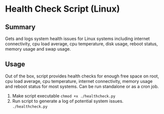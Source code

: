 # Health Check Script (Linux)

## Summary

Gets and logs system health issues for Linux systems including internet connectivity, cpu load average, cpu temperature, disk usage, reboot status, memory usage and swap usage.

## Usage

Out of the box, script provides health checks for enough free space on root, cpu load average, cpu temperature, internet connectivity, memory usage and reboot status for most systems. Can be run standalone or as a cron job.

1. Make script executable
   `chmod +x ./healthcheck.py`
2. Run script to generate a log of potential system issues.
   `./healthcheck.py`
